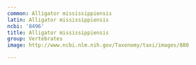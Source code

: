 ```yaml
---
common: Alligator mississippiensis
latin: Alligator mississippiensis
ncbi: '8496'
title: Alligator mississippiensis
group: Vertebrates
image: http://www.ncbi.nlm.nih.gov/Taxonomy/taxi/images/880

---
```

